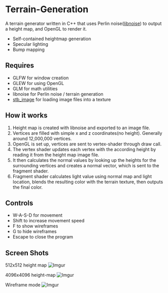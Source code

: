 # Terrain-Generation
A terrain generator written in C++ that uses Perlin noise([libnoise](http://libnoise.sourceforge.net/index.html)) to output a height map, and OpenGL to render it.
- Self-contained heightmap generation
- Specular lighting
- Bump mapping

## Requires
- GLFW for window creation
- GLEW for using OpenGL
- GLM for math utilities
- libnoise for Perlin noise / terrain generation
- [stb_image](https://github.com/nothings/stb/blob/master/stb_image.h) for loading image files into a texture

## How it works
1. Height map is created with libnoise and exported to an image file.
2. Vertices are filled with simple x and z coordinates(no height). Generally around 12,000,000 vertices. 
3. OpenGL is set up, vertices are sent to vertex-shader through draw call.
4. The vertex shader updates each vertex with the according height by reading it from the height map image file.
5. It then calculates the normal values by looking up the heights for the surrounding vertices and creates a normal vector, which is sent to the fragment shader.
6. Fragment shader calculates light value using normal map and light location, blends the resulting color with the terrain texture, then outputs the final color.


## Controls
- W-A-S-D for movement
- Shift to increase movement speed
- F to show wireframes
- G to hide wireframes
- Escape to close the program

## Screen Shots
512x512 height map
![Imgur](https://i.imgur.com/CgmFHQX.png)

4096x4096 height-map
![Imgur](https://i.imgur.com/TCtFCuE.jpg)

Wireframe mode
![Imgur](https://i.imgur.com/ljAyiwQ.png)

